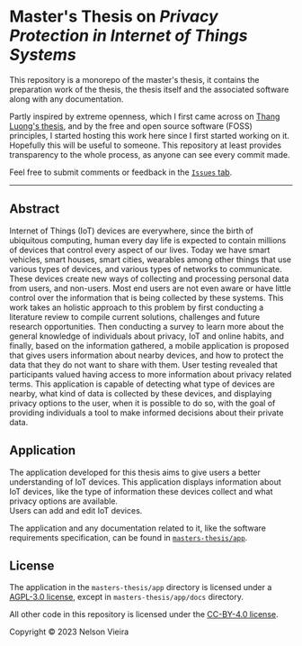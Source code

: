 <!---
SPDX-License-Identifier: CC-BY-4.0

Copyright (c) 2023 Nelson Vieira

@author Nelson Vieira <2080511@student.uma.pt>
@license CC-BY-4.0 <https://creativecommons.org/licenses/by/4.0/legalcode.txt>
--->
# Master's Thesis on *Privacy Protection in Internet of Things Systems*

This repository is a monorepo of the master's thesis, it contains the preparation work of the thesis, the thesis itself and the associated software along with any documentation.

Partly inspired by extreme openness, which I first came across on [Thang Luong's thesis](https://github.com/lmthang/thesis), and by the free and open source software (FOSS) principles, I started hosting this work here since I first started working on it. Hopefully this will be useful to someone. This repository at least provides transparency to the whole process, as anyone can see every commit made.

Feel free to submit comments or feedback in the [`Issues` tab](https://github.com/nelson-vieira/masters-thesis/issues).

---

## Abstract

Internet of Things (IoT) devices are everywhere, since the birth of ubiquitous computing, human every day life is expected to contain millions of devices that control every aspect of our lives. Today we have smart vehicles, smart houses, smart cities, wearables among other things that use various types of devices, and various types of networks to communicate. These devices create new ways of collecting and processing personal data from users, and non-users. Most end users are not even aware or have little control over the information that is being collected by these systems. This work takes an holistic approach to this problem by first conducting a literature review to compile current solutions, challenges and future research opportunities. Then conducting a survey to learn more about the general knowledge of individuals about privacy, IoT and online habits, and finally, based on the information gathered, a mobile application is proposed that gives users information about nearby devices, and how to protect the data that they do not want to share with them. User testing revealed that participants valued having access to more information about privacy related terms. This application is capable of detecting what type of devices are nearby, what kind of data is collected by these devices, and displaying privacy options to the user, when it is possible to do so, with the goal of providing individuals a tool to make informed decisions about their private data.

## Application

The application developed for this thesis aims to give users a better understanding of IoT devices. This application displays information about IoT devices, like the type of information these devices collect and what privacy options are available.  
Users can add and edit IoT devices.

The application and any documentation related to it, like the software requirements specification, can be found in [`masters-thesis/app`](masters-thesis/app).

## License

The application in the `masters-thesis/app` directory is licensed under a [AGPL-3.0 license](LICENSE-APP), except in `masters-thesis/app/docs` directory.

All other code in this repository is licensed under the [CC-BY-4.0 license](LICENSE).

Copyright &copy; 2023 Nelson Vieira
